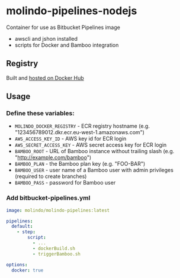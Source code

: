 # molindo-pipelines-nodejs

Container for use as Bitbucket Pipelines image

- awscli and jshon installed
- scripts for Docker and Bamboo integration

## Registry

Built and [hosted on Docker Hub](https://hub.docker.com/r/molindo/molindo-pipelines-nodejs/)

## Usage

### Define these variables:

- `MOLINDO_DOCKER_REGISTRY` - ECR registry hostname (e.g. "123456789012.dkr.ecr.eu-west-1.amazonaws.com")
- `AWS_ACCESS_KEY_ID` - AWS key id for ECR login
- `AWS_SECRET_ACCESS_KEY` - AWS secret access key for ECR login
- `BAMBOO_ROOT` - URL of Bamboo instance without trailing slash (e.g. "http://example.com/bamboo")
- `BAMBOO_PLAN` - the Bamboo plan key (e.g. "FOO-BAR")
- `BAMBOO_USER` - user name of a Bamboo user with admin privileges (required to create branches)
- `BAMBOO_PASS` - password for Bamboo user

### Add bitbucket-pipelines.yml

```yml
image: molindo/molindo-pipelines:latest

pipelines:
  default:
    - step:
        script:
          - ...
          - dockerBuild.sh
          - triggerBamboo.sh

options:
  docker: true
```
